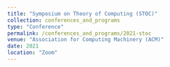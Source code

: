 ```yaml
---
title: "Symposium on Theory of Computing (STOC)"
collection: conferences_and_programs
type: "Conference"
permalink: /conferences_and_programs/2021-stoc
venue: "Association for Computing Machinery (ACM)"
date: 2021
location: "Zoom"
---
```

